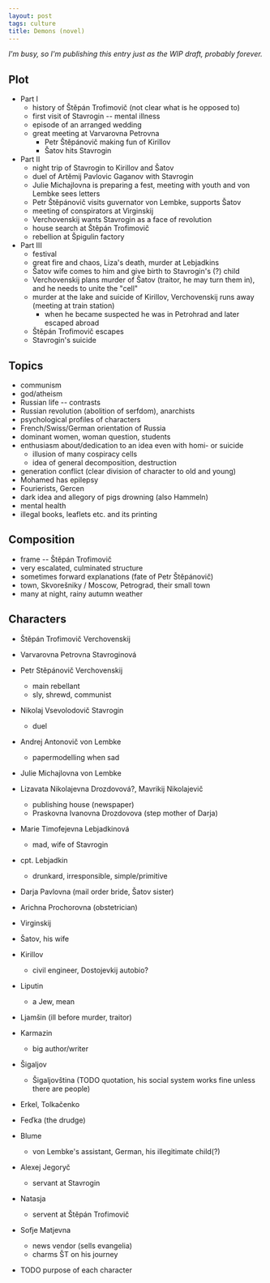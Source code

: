 ```yaml
---
layout: post
tags: culture
title: Demons (novel)
---
```


*I'm busy, so I'm publishing this entry just as the WIP draft, probably
forever.*

## Plot

- Part I
	- history of Štěpán Trofimovič (not clear what is he opposed to)
	- first visit of Stavrogin -- mental illness
	- episode of an arranged wedding
	- great meeting at Varvarovna Petrovna
		- Petr Štěpánovič making fun of Kirillov
		- Šatov hits Stavrogin
- Part II
	- night trip of Stavrogin to Kirillov and Šatov
	- duel of Artěmij Pavlovic Gaganov with Stavrogin
	- Julie Michajlovna is preparing a fest, meeting with youth and von
	  Lembke sees letters
	- Petr Štěpánovič visits guvernator von Lembke, supports Šatov
	- meeting of conspirators at Virginskij
	- Verchovenskij wants Stavrogin as a face of revolution
	- house search at Štěpán Trofimovič
	- rebellion at Špigulin factory
- Part III
	- festival
	- great fire and chaos, Liza's death, murder at Lebjadkins
	- Šatov wife comes to him and give birth to Stavrogin's (?) child
	- Verchovenskij plans murder of Šatov (traitor, he may turn them in),
	  and he needs to unite the "cell"
	- murder at the lake and suicide of Kirillov, Verchovenskij runs away
	  (meeting at train station)
		- when he became suspected he was in Petrohrad and later
		  escaped abroad
	- Štěpán Trofimovič escapes 
	- Stavrogin's suicide

## Topics
- communism
- god/atheism
- Russian life -- contrasts
- Russian revolution (abolition of serfdom), anarchists
- psychological profiles of characters
- French/Swiss/German orientation of Russia
- dominant women, woman question, students
- enthusiasm about/dedication to an idea even with homi- or suicide
	- illusion of many cospiracy cells
	- idea of general decomposition, destruction
- generation conflict (clear division of character to old and young)
- Mohamed has epilepsy
- Fourierists, Gercen
- dark idea and allegory of pigs drowning (also Hammeln)
- mental health
- illegal books, leaflets etc. and its printing


## Composition
- frame -- Štěpán Trofimovič
- very escalated, culminated structure
- sometimes forward explanations (fate of Petr Štěpánovič)
- town, Skvorešniky / Moscow, Petrograd, their small town
- many at night, rainy autumn weather

## Characters

- Štěpán Trofimovič Verchovenskij
- Varvarovna Petrovna Stavroginová

- Petr Stěpánovič Verchovenskij
	- main rebellant
	- sly, shrewd, communist
- Nikolaj Vsevolodovič Stavrogin
	- duel

- Andrej Antonovič von Lembke
	- papermodelling when sad
- Julie Michajlovna von Lembke

- Lizavata Nikolajevna Drozdovová?, Mavrikij Nikolajevič
	- publishing house (newspaper)
	- Praskovna Ivanovna Drozdovova (step mother of Darja)

- Marie Timofejevna Lebjadkinová
	- mad, wife of Stavrogin
- cpt. Lebjadkin
	- drunkard, irresponsible, simple/primitive

- Darja Pavlovna (mail order bride, Šatov sister)

- Arichna Prochorovna (obstetrician)
- Virginskij
- Šatov, his wife
- Kirillov
	- civil engineer, Dostojevkij autobio?
- Liputin
	- a Jew, mean
- Ljamšin (ill before murder, traitor)
- Karmazin
	- big author/writer
- Šigaljov
	- Šigaljovština (TODO quotation, his social system works fine unless
	  there are people)
- Erkel, Tolkačenko

- Feďka (the drudge)

- Blume
	- von Lembke's assistant, German, his illegitimate child(?)
- Alexej Jegoryč
	- servant at Stavrogin
- Natasja
	- servent at Štěpán Trofimovič
- Sofje Matjevna
	- news vendor (sells evangelia)
	- charms ŠT on his journey


- TODO purpose of each character
